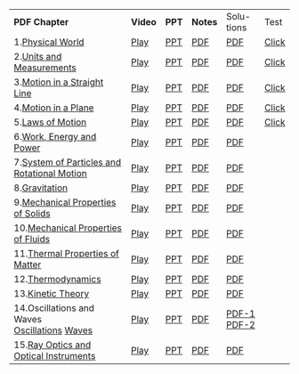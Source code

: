 <table><tbody><tr><td><strong>PDF Chapter</strong></td><td><strong>Video</strong></td><td><strong>PPT</strong></td><td><strong>Notes</strong></td><td>Solu- tions</td><td class="has-text-align-center" data-align="center">Test</td></tr><tr><td>1.<a href="https://drive.google.com/open?id=0B8hXbvn1ab-BNGZyZ09UTXl1TEk" target="_blank" rel="noreferrer noopener">Physical World</a></td><td><a href="https://www.youtube.com/watch?v=SmYLPplJU50&amp;list=PLNz32RYOjBeqSWcTJGsBtnlUxENW-Ki_w&amp;index=15">Play</a></td><td><a href="https://drive.google.com/open?id=1HcbhVVn1PfNHO7Gc6PWGhtLltDZHRvXk">PPT</a></td><td><a href="https://drive.google.com/open?id=1fVrrcAAW40FsBcwDsSkEUipyKsWPMdTs">PDF</a></td><td><a href="https://drive.google.com/open?id=1FDLn7fgLFmm_rrcVSflXYBXbxSIoKp5l">PDF</a></td><td class="has-text-align-center" data-align="center"><a href="https://docs.google.com/forms/d/e/1FAIpQLSe4PLueoI2hedGrnW2Q2SpRv0gFiMuuVDXg2Ycqog8x_8wlcQ/viewform?usp=sf_link">Click</a></td></tr><tr><td>2.<a href="https://drive.google.com/open?id=0B8hXbvn1ab-BWXR1WXNHaDBFdW8" target="_blank" rel="noreferrer noopener">Units and Measurements</a></td><td><a href="https://www.youtube.com/watch?v=FKtYZpC-kpk&amp;list=PLNz32RYOjBeqSWcTJGsBtnlUxENW-Ki_w&amp;index=14">Play</a></td><td><a href="https://drive.google.com/open?id=1wxaWCNT1etUbSyqE-6SpTH8fnXg9X9U_">PPT</a></td><td><a href="https://drive.google.com/open?id=1RqrnZtHTd1K4A-iAyyx4_Coyy73K2roL">PDF</a></td><td><a href="https://drive.google.com/open?id=1v29eUDqPybKURt8fQWFqDGxMbusoreiT">PDF</a></td><td class="has-text-align-center" data-align="center"><a href="https://docs.google.com/forms/d/e/1FAIpQLSeFb4usrCBwc5PKDBeE9NeH5ztaLPvixV9jLBANMNGxCHWy2A/viewform?usp=sf_link">Click</a></td></tr><tr><td>3.<a href="https://drive.google.com/open?id=0B8hXbvn1ab-BUzJDcFpnRWFMUnM" target="_blank" rel="noreferrer noopener">Motion in a Straight Line</a></td><td><a href="https://www.youtube.com/watch?v=dyDR4Zkx06s&amp;list=PLNz32RYOjBeqSWcTJGsBtnlUxENW-Ki_w&amp;index=13">Play</a></td><td><a href="https://drive.google.com/open?id=1MWhqeGwfL6v-dJneOPKHPL2uFYPZIGIJ">PPT</a></td><td><a href="https://drive.google.com/open?id=17xCBr6JvfTnnufGRN9UEcjAJ-0xOEbBx">PDF</a></td><td><a href="https://drive.google.com/open?id=1izQwGHIXcdkzeJtwqAqK5aCO4WGvv076">PDF</a></td><td class="has-text-align-center" data-align="center"><a href="https://docs.google.com/forms/d/e/1FAIpQLSeKq6xNtGGVGp7Ir4cE4rjmgb-8RBkpl6qdR0ss8In4nTXa1A/viewform?usp=sf_link">Click</a></td></tr><tr><td>4.<a href="https://drive.google.com/open?id=0B8hXbvn1ab-Bakdnb1FGMEJqNDA" target="_blank" rel="noreferrer noopener">Motion in a Plane</a></td><td><a href="https://www.youtube.com/watch?v=GuFSt3gLE2U&amp;list=PLNz32RYOjBeqSWcTJGsBtnlUxENW-Ki_w&amp;index=12">Play</a></td><td><a href="https://drive.google.com/open?id=14pBHroWZnlcr51-NFYg7hxpEPhSkRkWe">PPT</a></td><td><a href="https://drive.google.com/open?id=1_PsKzNZs9DmkFqt3W8_sTfJMpmPotTAo">PDF</a></td><td><a href="https://drive.google.com/open?id=1W7_DJ7FEbj6d9r6YG9X5mIpTyJDPnCPS">PDF</a></td><td class="has-text-align-center" data-align="center"><a href="https://docs.google.com/forms/d/e/1FAIpQLSfAExm9wvgi7JcZ3FWT06q2th8DEJkoreeuahuC4hUL0aIbgQ/viewform?usp=sf_link">Click</a></td></tr><tr><td>5.<a href="https://drive.google.com/open?id=0B8hXbvn1ab-BT3EwQkxaVnp2WlU" target="_blank" rel="noreferrer noopener">Laws of Motion</a></td><td><a href="https://www.youtube.com/watch?v=825LxfhRJrI&amp;list=PLNz32RYOjBeqSWcTJGsBtnlUxENW-Ki_w&amp;index=11">Play</a></td><td><a href="https://drive.google.com/open?id=1MARNrM1um4iXDtbob98fqgF4Pg-opG7F">PPT</a></td><td><a href="https://drive.google.com/open?id=15XhiKocouAbS_uzpzEiThofpcyd0jB1A">PDF</a></td><td><a href="https://drive.google.com/open?id=1TN4fo7PJCe3syl9FeEI8mgb4Qx8OvuXQ">PDF</a></td><td class="has-text-align-center" data-align="center"><a href="https://docs.google.com/forms/d/e/1FAIpQLScnvUlGIb2vU_Ez0fC5Q3hI57MPElFeSozWTfhOtiJawqRa9g/viewform?usp=sf_link">Click</a></td></tr><tr><td>6.<a href="https://drive.google.com/open?id=0B8hXbvn1ab-BN2NzX0NWZ3VWN2M" target="_blank" rel="noreferrer noopener">Work, Energy and Power</a></td><td><a href="https://www.youtube.com/watch?v=xwWek8F4jxE&amp;list=PLNz32RYOjBeqSWcTJGsBtnlUxENW-Ki_w&amp;index=10">Play</a></td><td><a href="https://drive.google.com/open?id=1Te5h28u-_OSxgQQ3VZ6076DDm9JXUyGT">PPT</a></td><td><a href="https://drive.google.com/open?id=1UNCsOmsaclfRDD1n_EiJ6B67o0y1_IJl">PDF</a></td><td><a href="https://drive.google.com/open?id=1gMjcR9W0iAZzYmKPczlBkZXgVrIXtDqP">PDF</a></td><td class="has-text-align-center" data-align="center"></td></tr><tr><td>7.<a href="https://drive.google.com/open?id=0B8hXbvn1ab-BdUsyUDdQbFAzc3c" target="_blank" rel="noreferrer noopener">System of Particles and Rotational Motion</a></td><td><a href="https://www.youtube.com/watch?v=6X_FiOIhgPU&amp;list=PLNz32RYOjBeqSWcTJGsBtnlUxENW-Ki_w&amp;index=9">Play</a></td><td><a href="https://drive.google.com/open?id=13EAEnBX41HgHpJpaZ89Ltr1T24uOHxkY">PPT</a></td><td><a href="https://drive.google.com/open?id=1hA4MivohhhI6nK7Geo7iv1BQ8jmgkmOk">PDF</a></td><td><a href="https://drive.google.com/open?id=1rFbx5oQaiekSxvVdBdgCR_aInI9QxntA">PDF</a></td><td class="has-text-align-center" data-align="center"></td></tr><tr><td>8.<a href="https://drive.google.com/open?id=0B8hXbvn1ab-BX2gweE9ZRWYwY28" target="_blank" rel="noreferrer noopener">Gravitation</a></td><td><a href="https://www.youtube.com/watch?v=RbQZkQUGljY&amp;list=PLNz32RYOjBeqSWcTJGsBtnlUxENW-Ki_w&amp;index=8">Play</a></td><td><a href="https://drive.google.com/open?id=1Nqwr39UF7I8gukchMOgUMdrcynuvsiD2">PPT</a></td><td><a href="https://drive.google.com/open?id=1zDQhbw_YoVO9glWv1lWQtFqZxfElpE7d">PDF</a></td><td><a href="https://drive.google.com/open?id=1huI2YtjO3H9wnLMw4Ambw8MNB5NYRCt7">PDF</a></td><td class="has-text-align-center" data-align="center"></td></tr><tr><td>9.<a href="https://drive.google.com/open?id=0B8hXbvn1ab-BYmxQSWpWZ3ZwS1E" target="_blank" rel="noreferrer noopener">Mechanical Properties of Solids</a></td><td><a href="https://www.youtube.com/watch?v=LytaVRxD5tU&amp;list=PLNz32RYOjBeqSWcTJGsBtnlUxENW-Ki_w&amp;index=7">Play</a></td><td><a href="https://drive.google.com/open?id=1CGfRTndb3MHWbjCgvQJ1WqzcXNwrgGiy">PPT</a></td><td><a href="https://drive.google.com/open?id=1sRq68bJ9zIavhWlQkRokHvQrkkhrhqsr">PDF</a></td><td><a href="https://drive.google.com/open?id=1Pzexi5GaxpmWfehiXK0Pff6x6wrMW4DL">PDF</a></td><td class="has-text-align-center" data-align="center"></td></tr><tr><td>10.<a href="https://drive.google.com/open?id=0B8hXbvn1ab-BXzFQUG4za044ZEU" target="_blank" rel="noreferrer noopener">Mechanical Properties of Fluids</a></td><td><a href="https://www.youtube.com/watch?v=agLmPcPtTFc&amp;list=PLNz32RYOjBeqSWcTJGsBtnlUxENW-Ki_w&amp;index=6">Play</a></td><td><a href="https://drive.google.com/open?id=1RFELuDC_6zR1jd39c93wlZbtWaakfAyr">PPT</a></td><td><a href="https://drive.google.com/open?id=1Y2rxpSvOP1AK4bWEsc11552vx9rl4EXY">PDF</a></td><td><a href="https://drive.google.com/open?id=1YlrKTc7qvw-ZBa89IHm6d4q7I-r4OcSl">PDF</a></td><td class="has-text-align-center" data-align="center"></td></tr><tr><td>11.<a href="https://drive.google.com/open?id=0B8hXbvn1ab-BT3U5aldVY0pPU0k" target="_blank" rel="noreferrer noopener">Thermal Properties of Matter</a></td><td><a href="https://www.youtube.com/watch?v=n7fLG_WtooY&amp;list=PLNz32RYOjBeqSWcTJGsBtnlUxENW-Ki_w&amp;index=5">Play</a></td><td><a href="https://drive.google.com/open?id=1BcXbjFtJJkOjxgiLisQFl5HpQ984O4cG">PPT</a></td><td><a href="https://drive.google.com/open?id=1oBHerLBt570Vh5JhSpaEgw2B9yNi6F5I">PDF</a></td><td><a href="https://drive.google.com/open?id=1yhQzrK8Ma109eOvkbfXvhP9QtQWGJBGr">PDF</a></td><td class="has-text-align-center" data-align="center"></td></tr><tr><td>12.<a href="https://drive.google.com/open?id=0B8hXbvn1ab-BalVsTmhKQ1ZlRWc" target="_blank" rel="noreferrer noopener">Thermodynamics</a></td><td><a href="https://www.youtube.com/watch?v=w3MEJoTW2Oo&amp;list=PLNz32RYOjBeqSWcTJGsBtnlUxENW-Ki_w&amp;index=4">Play</a></td><td><a href="https://drive.google.com/open?id=1NPYg8S2QhzA8wPPtPuFdPodF59QAYjJ-">PPT</a></td><td><a href="https://drive.google.com/open?id=1OC7s_1MKIBNLkKP2sy7tO1fA97C660zx">PDF</a></td><td><a href="https://drive.google.com/open?id=16wKA9JX-jre6b2FVwH9WFzTkXFS61xVn">PDF</a></td><td class="has-text-align-center" data-align="center"></td></tr><tr><td>13.<a href="https://drive.google.com/open?id=0B8hXbvn1ab-BZEQ1ZlMxbXE5VFU" target="_blank" rel="noreferrer noopener">Kinetic Theory</a></td><td><a href="https://www.youtube.com/watch?v=Qh-WKKWDvs4&amp;list=PLNz32RYOjBeqSWcTJGsBtnlUxENW-Ki_w&amp;index=3">Play</a></td><td><a href="https://drive.google.com/open?id=1YWmGSSDc1tPvm5uClD8miDiEpnPRBZb_">PPT</a></td><td><a href="https://drive.google.com/open?id=13xMuJbkeHPmPV6NS-L3QQwUUyRUQhIT8">PDF</a></td><td><a href="https://drive.google.com/open?id=1Mm-SMllUWsziZTOgfq2rPEp8LOWj0_Sh">PDF</a></td><td class="has-text-align-center" data-align="center"></td></tr><tr><td>14.Oscillations and Waves<br><a href="https://drive.google.com/open?id=0B8hXbvn1ab-Ba3hpd28tQjd4SjA" target="_blank" rel="noreferrer noopener">Oscillations</a> <a href="https://drive.google.com/open?id=0B8hXbvn1ab-BYXh6NEFTUDloZmc" target="_blank" rel="noreferrer noopener">Waves</a></td><td><a href="https://www.youtube.com/watch?v=m3CtyV35s8U&amp;list=PLNz32RYOjBeqSWcTJGsBtnlUxENW-Ki_w&amp;index=2">Play</a></td><td><a href="https://drive.google.com/open?id=1nrmaydfCuBXB0zwa8_lM4PH9epddiehh">PPT</a></td><td><a href="https://drive.google.com/open?id=1Cx7HxvCoKAq5uIO9aBn0_eUc5uUQhvjV">PDF</a></td><td><a href="https://drive.google.com/open?id=1tfuFWMZUsUkRmKbEYIJy8nas-UjhJnAT">PDF-1</a><br><a href="https://drive.google.com/open?id=1f0eMZSFZVwiHjxqqXNfgNXHcxSDBZXhU">PDF-2</a></td><td class="has-text-align-center" data-align="center"></td></tr><tr><td>15.<a href="https://drive.google.com/open?id=0B8hXbvn1ab-BQVhLTHdKeVFWWjQ" target="_blank" rel="noreferrer noopener">Ray Optics and Optical Instruments</a></td><td><a href="https://www.youtube.com/watch?v=p4csCc0P5G4&amp;list=PLNz32RYOjBeqSWcTJGsBtnlUxENW-Ki_w">Play</a></td><td><a href="https://drive.google.com/open?id=1b4Yd3Eiy2sY2P1gOlutqnSmN_XnkdMsr">PPT</a></td><td><a href="https://drive.google.com/open?id=1Xq_oRDvobkRBjkLwBhcnuToZWLW1EqjB">PDF</a></td><td><a href="https://drive.google.com/open?id=1QBXnnYfTCZBS3gA6_LDF_e8JGCphNLdW">PDF</a></td><td class="has-text-align-center" data-align="center"></td></tr></tbody></table>